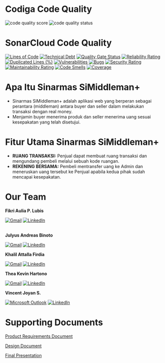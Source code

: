 # Codiga Code Quality
![code quality score](https://api.codiga.io/project/34774/score/svg)
![code quality status](https://api.codiga.io/project/34774/status/svg)

# SonarCloud Code Quality
[![Lines of Code](https://sonarcloud.io/api/project_badges/measure?project=WibuSOS_SiMiddleman&metric=ncloc)](https://sonarcloud.io/summary/new_code?id=WibuSOS_SiMiddleman)
[![Technical Debt](https://sonarcloud.io/api/project_badges/measure?project=WibuSOS_SiMiddleman&metric=sqale_index)](https://sonarcloud.io/summary/new_code?id=WibuSOS_SiMiddleman)
[![Quality Gate Status](https://sonarcloud.io/api/project_badges/measure?project=WibuSOS_SiMiddleman&metric=alert_status)](https://sonarcloud.io/summary/new_code?id=WibuSOS_SiMiddleman)
[![Reliability Rating](https://sonarcloud.io/api/project_badges/measure?project=WibuSOS_SiMiddleman&metric=reliability_rating)](https://sonarcloud.io/summary/new_code?id=WibuSOS_SiMiddleman)
[![Duplicated Lines (%)](https://sonarcloud.io/api/project_badges/measure?project=WibuSOS_SiMiddleman&metric=duplicated_lines_density)](https://sonarcloud.io/summary/new_code?id=WibuSOS_SiMiddleman)
[![Vulnerabilities](https://sonarcloud.io/api/project_badges/measure?project=WibuSOS_SiMiddleman&metric=vulnerabilities)](https://sonarcloud.io/summary/new_code?id=WibuSOS_SiMiddleman)
[![Bugs](https://sonarcloud.io/api/project_badges/measure?project=WibuSOS_SiMiddleman&metric=bugs)](https://sonarcloud.io/summary/new_code?id=WibuSOS_SiMiddleman)
[![Security Rating](https://sonarcloud.io/api/project_badges/measure?project=WibuSOS_SiMiddleman&metric=security_rating)](https://sonarcloud.io/summary/new_code?id=WibuSOS_SiMiddleman)
[![Maintainability Rating](https://sonarcloud.io/api/project_badges/measure?project=WibuSOS_SiMiddleman&metric=sqale_rating)](https://sonarcloud.io/summary/new_code?id=WibuSOS_SiMiddleman)
[![Code Smells](https://sonarcloud.io/api/project_badges/measure?project=WibuSOS_SiMiddleman&metric=code_smells)](https://sonarcloud.io/summary/new_code?id=WibuSOS_SiMiddleman)
[![Coverage](https://sonarcloud.io/api/project_badges/measure?project=WibuSOS_SiMiddleman&metric=coverage)](https://sonarcloud.io/summary/new_code?id=WibuSOS_SiMiddleman)

# Apa Itu Sinarmas SiMiddleman+
- Sinarmas SiMiddleman+ adalah aplikasi web yang berperan sebagai perantara (middleman) antara buyer dan seller dalam melakukan transaksi dengan real money.
- Menjamin buyer menerima produk dan seller menerima uang sesuai kesepakatan yang telah disetujui.

# Fitur Utama Sinarmas SiMiddleman+
- **RUANG TRANSAKSI:** Penjual dapat membuat ruang transaksi dan mengundang pembeli melalui sebuah kode ruangan.
- **REKENING BERSAMA:** Pembeli mentransfer uang ke Admin dan meneruskan uang tersebut ke Penjual apabila kedua pihak sudah mencapai kesepakatan.

# Our Team
**Fikri Aulia P. Lubis**

[![Gmail](https://img.shields.io/badge/Gmail-D14836?style=for-the-badge&logo=gmail&logoColor=white)](mailto:fikriaplubis@gmail.com)
[![LinkedIn](https://img.shields.io/badge/LinkedIn-0077B5?style=for-the-badge&logo=linkedin&logoColor=white)](www.linkedin.com/in/fikri-aulia-parlindungan-lubis-b928a91a0/)
<br>
<br>

**Julyus Andreas Binoto**

[![Gmail](https://img.shields.io/badge/Gmail-D14836?style=for-the-badge&logo=gmail&logoColor=white)](mailto:julyusmanurung@gmail.com)
[![LinkedIn](https://img.shields.io/badge/LinkedIn-0077B5?style=for-the-badge&logo=linkedin&logoColor=white)](https://www.linkedin.com/in/julyus-manurung/)
<br>

**Khalil Attalla Firdia**

[![Gmail](https://img.shields.io/badge/Gmail-D14836?style=for-the-badge&logo=gmail&logoColor=white)](mailto:khalilattalla2209@gmail.com)
[![LinkedIn](https://img.shields.io/badge/LinkedIn-0077B5?style=for-the-badge&logo=linkedin&logoColor=white)](https://www.linkedin.com/in/khalil-attalla-firdia-52084623a/)
<br>

**Thea Kevin Hartono**

[![Gmail](https://img.shields.io/badge/Gmail-D14836?style=for-the-badge&logo=gmail&logoColor=white)](mailto:theakevin01@gmail.com)
[![LinkedIn](https://img.shields.io/badge/LinkedIn-0077B5?style=for-the-badge&logo=linkedin&logoColor=white)](https://www.linkedin.com/in/thea-kevin/)
<br>

**Vincent Joyan S.**

[![Microsoft Outlook](https://img.shields.io/badge/Microsoft_Outlook-0078D4?style=for-the-badge&logo=microsoft-outlook&logoColor=white)](mailto:vincent.joyan@outlook.com)
[![LinkedIn](https://img.shields.io/badge/LinkedIn-0077B5?style=for-the-badge&logo=linkedin&logoColor=white)](https://www.linkedin.com/in/vincentjoyan/)

# Supporting Documents
[Product Requirements Document](https://bit.ly/SiMiddlemanPRD)

[Design Document](https://bit.ly/SiMiddlemanDesignDoc)

[Final Presentation](https://bit.ly/SiMiddlemanSlides)
